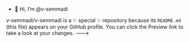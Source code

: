 - 👋 Hi, I’m @v-semmadi

v-semmadi/v-semmadi is a ✨ special ✨ repository because its `README.md` (this file) appears on your GitHub profile.
You can click the Preview link to take a look at your changes.
--->
